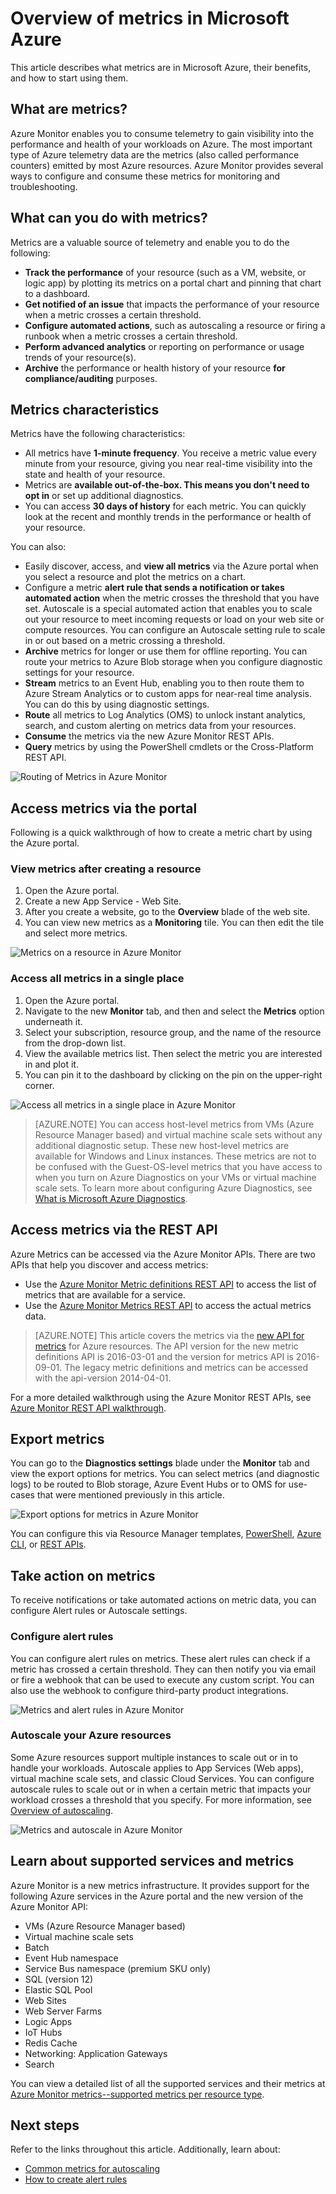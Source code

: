 <properties
	pageTitle="Overview of metrics in Microsoft Azure | Microsoft Azure"
	description="Overview of metrics and their uses in Microsoft Azure"
	authors="kamathashwin"
	manager=""
	editor=""
	services="monitoring-and-diagnostics"
	documentationCenter="monitoring-and-diagnostics"/>

<tags
	ms.service="monitoring-and-diagnostics"
	ms.workload="na"
	ms.tgt_pltfrm="na"
	ms.devlang="na"
	ms.topic="article"
	ms.date="09/26/2016"
	ms.author="ashwink"/>

# Overview of metrics in Microsoft Azure

This article describes what metrics are in Microsoft Azure, their benefits, and how to start using them.  

## What are metrics?

Azure Monitor enables you to consume telemetry to gain visibility into the performance and health of your workloads on Azure. The most important type of Azure telemetry data are the metrics (also called performance counters) emitted by most Azure resources. Azure Monitor provides several ways to configure and consume these metrics for monitoring and troubleshooting.


## What can you do with metrics?

Metrics are a valuable source of telemetry and enable you to do the following:

- **Track the performance** of your resource (such as a VM, website, or logic app) by plotting its metrics on a portal chart and pinning that chart to a dashboard.
- **Get notified of an issue** that impacts the performance of your resource when a metric crosses a certain threshold.
- **Configure automated actions**, such as autoscaling a resource or firing a runbook when a metric crosses a certain threshold.
- **Perform advanced analytics** or reporting on performance or usage trends of your resource(s).
- **Archive** the performance or health history of your resource **for compliance/auditing** purposes.

##  Metrics characteristics
Metrics have the following characteristics:

- All metrics have **1-minute frequency**. You receive a metric value every minute from your resource, giving you near real-time visibility into the state and health of your resource.
- Metrics are **available out-of-the-box. This means you don't need to opt in** or set up additional diagnostics.
- You can access **30 days of history** for each metric. You can quickly look at the recent and monthly trends in the performance or health of your resource.

You can also:

- Easily discover, access, and **view all metrics** via the Azure portal when you select a resource and plot the metrics on a chart.
- Configure a metric **alert rule that sends a notification or takes automated action** when the metric crosses the threshold that you have set. Autoscale is a special automated action that enables you to scale out your resource to meet  incoming requests or load on your web site or compute resources. You can configure an Autoscale setting rule to scale in or out based on a metric crossing a threshold.
- **Archive** metrics for longer or use them for offline reporting. You can route your metrics to Azure Blob storage when you configure diagnostic settings for your resource.
- **Stream** metrics to an Event Hub, enabling you to then route them to Azure Stream Analytics or to custom apps for near-real time analysis. You can do this by using diagnostic settings.
- **Route** all metrics to Log Analytics (OMS) to unlock instant analytics, search, and custom alerting on metrics data from your resources.
- **Consume** the metrics via the new Azure Monitor REST APIs.
- **Query** metrics by using the PowerShell cmdlets or the Cross-Platform REST API.

 ![Routing of Metrics in Azure Monitor](./media/monitoring-overview-metrics/MetricsOverview0.png)

## Access metrics via the portal
Following is a quick walkthrough of how to create a metric chart by using the Azure portal.

### View metrics after creating a resource
1. Open the Azure portal.
2. Create a new App Service - Web Site.
3. After you create a website, go to the **Overview** blade of the web site.
4. You can view new metrics as a **Monitoring** tile. You can then edit the tile and select more metrics.

 ![Metrics on a resource in Azure Monitor](./media/monitoring-overview-metrics/MetricsOverview1.png)

### Access all metrics in a single place
1. Open the Azure portal.
2. Navigate to the new **Monitor** tab, and then and select the **Metrics** option underneath it.
3. Select your subscription, resource group, and the name of the resource from the drop-down list.
4. View the available metrics list. Then select the metric you are interested in and plot it.
6. You can pin it to the dashboard by clicking on the pin on the upper-right corner.

 ![Access all metrics in a single place in Azure Monitor](./media/monitoring-overview-metrics/MetricsOverview2.png)


>[AZURE.NOTE] You can access host-level metrics from VMs (Azure Resource Manager based) and virtual machine scale sets without any additional diagnostic setup. These new host-level metrics are available for Windows and Linux instances. These metrics are not to be confused with the Guest-OS-level metrics that you have access to when you turn on Azure Diagnostics on your VMs or virtual machine scale sets. To learn more about configuring Azure Diagnostics, see [What is Microsoft Azure Diagnostics](../azure-diagnostics.md).

## Access metrics via the REST API
Azure Metrics can be accessed via the Azure Monitor APIs. There are two APIs that help you discover and access metrics:

- Use the [Azure Monitor Metric definitions REST API](https://msdn.microsoft.com/library/mt743621.aspx) to access the list of metrics that are available for a service.
- Use the [Azure Monitor Metrics REST API](https://msdn.microsoft.com/library/mt743622.aspx) to access the actual metrics data.

>[AZURE.NOTE] This article covers the metrics via the [new API for metrics](https://msdn.microsoft.com/library/dn931930.aspx) for Azure resources. The API version for the new metric definitions API is 2016-03-01 and the version for metrics API is 2016-09-01. The legacy metric definitions and metrics can be accessed with the api-version 2014-04-01.

For a more detailed walkthrough using the Azure Monitor REST APIs, see [Azure Monitor REST API walkthrough](monitoring-rest-api-walkthrough.md).

## Export metrics
You can go to the **Diagnostics settings** blade under the **Monitor** tab and view the export options for metrics. You can select metrics (and diagnostic logs) to be routed to Blob storage, Azure Event Hubs or to OMS for use-cases that were mentioned previously in this article.

 ![Export options for metrics in Azure Monitor](./media/monitoring-overview-metrics/MetricsOverview3.png)

You can configure this via Resource Manager templates, [PowerShell](insights-powershell-samples.md), [Azure CLI](insights-cli-samples.md), or [REST APIs](https://msdn.microsoft.com/library/dn931943.aspx).

## Take action on metrics
To receive notifications or take automated actions on metric data, you can configure Alert rules or Autoscale settings.

### Configure alert rules
You can configure alert rules on metrics. These alert rules can check if a metric has crossed a certain threshold. They can then notify you via email or fire a webhook that can  be used to execute any custom script. You can also use the webhook to configure third-party product integrations.

 ![Metrics and alert rules in Azure Monitor](./media/monitoring-overview-metrics/MetricsOverview4.png)

### Autoscale your Azure resources
Some Azure resources support multiple instances to scale out or in to handle your workloads. Autoscale applies to App Services (Web apps), virtual machine scale sets, and classic Cloud Services. You can configure autoscale rules to scale out or in when a certain metric that impacts your workload crosses a threshold that you specify. For more information, see [Overview of autoscaling](monitoring-overview-autoscale.md).

 ![Metrics and autoscale in Azure Monitor](./media/monitoring-overview-metrics/MetricsOverview5.png)

## Learn about supported services and metrics
Azure Monitor is a new metrics infrastructure. It provides support for the following Azure services in the Azure portal and the new version of the Azure Monitor API:

- VMs (Azure Resource Manager based)
- Virtual machine scale sets
- Batch
- Event Hub namespace
- Service Bus namespace (premium SKU only)
- SQL (version 12)
- Elastic SQL Pool
- Web Sites
- Web Server Farms
- Logic Apps
- IoT Hubs
- Redis Cache
- Networking: Application Gateways
- Search

You can view a detailed list of all the supported services and their metrics at [Azure Monitor metrics--supported metrics per resource type](monitoring-supported-metrics.md).


## Next steps

Refer to the links throughout this article. Additionally, learn about:  

- [Common metrics for autoscaling](insights-autoscale-common-metrics.md)
- [How to create alert rules](insights-alerts-portal.md)
